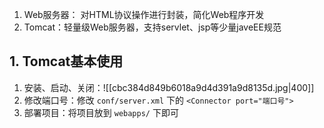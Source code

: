 1. Web服务器： 对HTML协议操作进行封装，简化Web程序开发
2. Tomcat：轻量级Web服务器，支持servlet、jsp等少量javeEE规范

## 1. Tomcat基本使用

1. 安装、启动、关闭：![[cbc384d849b6018a9d4d391a9d8135d.jpg|400]]
2. 修改端口号：修改 `conf/server.xml` 下的 `<Connector port="端口号">` 
3. 部署项目：将项目放到 `webapps/` 下即可

